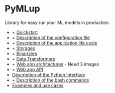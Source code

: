 # PyMLup

Library for easy run your ML models in production.

* \+ [Quickstart](quickstart.md)
* \+ [Description of the configuration file](config_file.md)
* \+ [Description of the application life cycle](life_cycle.md)
* \+ [Storages](storages.md)
* \+ [Binarizers](binarizers.md)
* \+ [Data Transformers](data_transformers.md)
* \+ [Web app architectures](web_app_architectures.md) - Need 3 images
* \+ [Web app API](web_app_api.md)
* [Description of the Python Interface](python_interface.md)
* \+ [Description of the bash commands](bash_commands.md)
* [Examples and use cases](examples.md)
